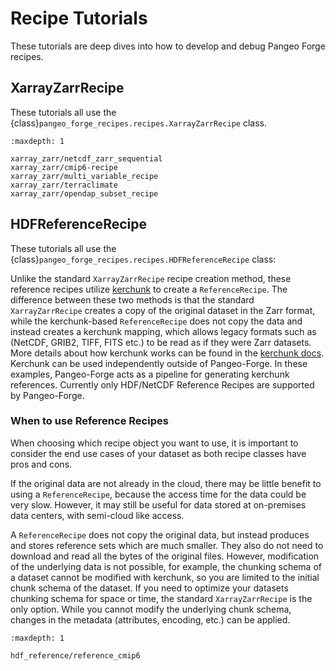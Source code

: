 # Recipe Tutorials

These tutorials are deep dives into how to develop and debug Pangeo Forge recipes.

## XarrayZarrRecipe

These tutorials all use the {class}`pangeo_forge_recipes.recipes.XarrayZarrRecipe` class.

```{toctree}
:maxdepth: 1

xarray_zarr/netcdf_zarr_sequential
xarray_zarr/cmip6-recipe
xarray_zarr/multi_variable_recipe
xarray_zarr/terraclimate
xarray_zarr/opendap_subset_recipe
```

## HDFReferenceRecipe

These tutorials all use the {class}`pangeo_forge_recipes.recipes.HDFReferenceRecipe` class:

Unlike the standard `XarrayZarrRecipe` recipe creation method, these reference recipes utilize [kerchunk](https://fsspec.github.io/kerchunk/) to create a `ReferenceRecipe`. The difference between these two methods is that the standard `XarrayZarrRecipe` creates a copy of the original dataset in the Zarr format, while the kerchunk-based `ReferenceRecipe` does not copy the data and instead creates a kerchunk mapping, which allows legacy formats such as (NetCDF, GRIB2, TIFF, FITS etc.) to be read as if they were Zarr datasets. More details about how kerchunk works can be found in the [kerchunk docs](https://fsspec.github.io/kerchunk/detail.html). Kerchunk can be used independently outside of Pangeo-Forge. In these examples, Pangeo-Forge acts as a pipeline for generating kerchunk references. Currently only HDF/NetCDF Reference Recipes are supported by Pangeo-Forge.

### When to use Reference Recipes

When choosing which recipe object you want to use, it is important to consider the end use cases of your dataset as both recipe classes have pros and cons.

If the original data are not already in the cloud, there may be little benefit to using a `ReferenceRecipe`, because the access time for the data could be very slow. However, it may still be useful for data stored at on-premises data centers, with semi-cloud like access.

A `ReferenceRecipe` does not copy the original data, but instead produces and stores reference sets which are much smaller. They also do not need to download and read all the bytes of the original files. However, modification of the underlying data is not possible, for example, the chunking schema of a dataset cannot be modified with kerchunk, so you are limited to the initial chunk schema of the dataset. If you need to optimize your datasets chunking schema for space or time, the standard `XarrayZarrRecipe` is the only option. While you cannot modify the underlying chunk schema, changes in the metadata (attributes, encoding, etc.) can be applied.


```{toctree}
:maxdepth: 1

hdf_reference/reference_cmip6
```
